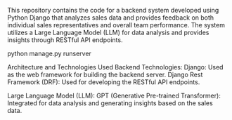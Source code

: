This repository contains the code for a backend system developed using Python Django that analyzes sales data and provides feedback on both individual sales representatives and overall team performance. The system utilizes a Large Language Model (LLM) for data analysis and provides insights through RESTful API endpoints.

python manage.py runserver

Architecture and Technologies Used
Backend Technologies:
Django: Used as the web framework for building the backend server.
Django Rest Framework (DRF): Used for developing the RESTful API endpoints.

Large Language Model (LLM):
GPT (Generative Pre-trained Transformer): Integrated for data analysis and generating insights based on the sales data.
